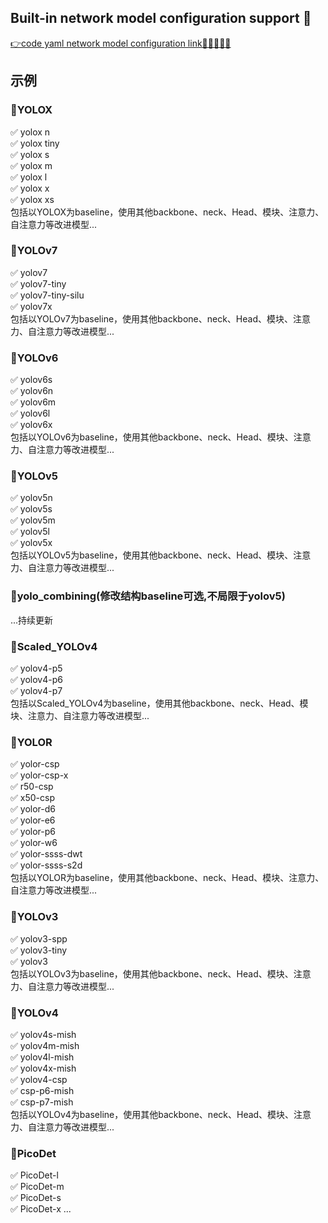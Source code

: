 ## Built-in network model configuration support 🚀

[👉code yaml network model configuration link🌟🌟🌟🌟🌟](https://github.com/iscyy/yoloair/tree/main/configs)

## 示例

### 🎈YOLOX  
✅ yolox n  
✅ yolox tiny  
✅ yolox s  
✅ yolox m  
✅ yolox l  
✅ yolox x  
✅ yolox xs  
包括以YOLOX为baseline，使用其他backbone、neck、Head、模块、注意力、自注意力等改进模型...  


### 🎈YOLOv7  
✅ yolov7  
✅ yolov7-tiny  
✅ yolov7-tiny-silu  
✅ yolov7x  
包括以YOLOv7为baseline，使用其他backbone、neck、Head、模块、注意力、自注意力等改进模型...  

### 🎈YOLOv6  
✅ yolov6s  
✅ yolov6n  
✅ yolov6m  
✅ yolov6l  
✅ yolov6x  
包括以YOLOv6为baseline，使用其他backbone、neck、Head、模块、注意力、自注意力等改进模型...  


### 🎈YOLOv5  
✅ yolov5n  
✅ yolov5s  
✅ yolov5m  
✅ yolov5l  
✅ yolov5x  
包括以YOLOv5为baseline，使用其他backbone、neck、Head、模块、注意力、自注意力等改进模型...  
### 🎈yolo_combining(修改结构baseline可选,不局限于yolov5)  
...持续更新  
### 🎈Scaled_YOLOv4  
✅ yolov4-p5  
✅ yolov4-p6  
✅ yolov4-p7  
包括以Scaled_YOLOv4为baseline，使用其他backbone、neck、Head、模块、注意力、自注意力等改进模型...  
### 🎈YOLOR  
✅ yolor-csp  
✅ yolor-csp-x  
✅ r50-csp  
✅ x50-csp  
✅ yolor-d6  
✅ yolor-e6  
✅ yolor-p6  
✅ yolor-w6  
✅ yolor-ssss-dwt  
✅ yolor-ssss-s2d  
包括以YOLOR为baseline，使用其他backbone、neck、Head、模块、注意力、自注意力等改进模型...  
### 🎈YOLOv3  
✅ yolov3-spp  
✅ yolov3-tiny  
✅ yolov3  
包括以YOLOv3为baseline，使用其他backbone、neck、Head、模块、注意力、自注意力等改进模型...  
### 🎈YOLOv4  
✅ yolov4s-mish  
✅ yolov4m-mish  
✅ yolov4l-mish  
✅ yolov4x-mish  
✅ yolov4-csp  
✅ csp-p6-mish  
✅ csp-p7-mish  
包括以YOLOv4为baseline，使用其他backbone、neck、Head、模块、注意力、自注意力等改进模型...  
### 🎈PicoDet  
✅ PicoDet-l  
✅ PicoDet-m  
✅ PicoDet-s  
✅ PicoDet-x ...  